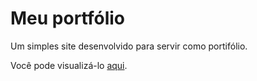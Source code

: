# Meu portfólio

Um simples site desenvolvido para servir como portifólio.  

Você pode visualizá-lo [aqui](https://senhorbento.github.io).

